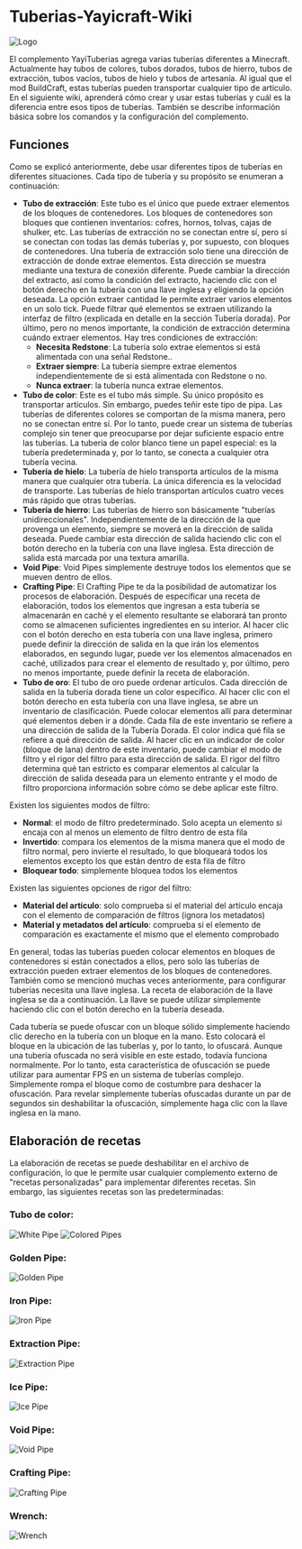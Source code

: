 # Tuberias-Yayicraft-Wiki
![Logo](https://raw.githubusercontent.com/RoboTricker/Transport-Pipes/master/src/main/resources/wiki/logo.png)

El complemento YayiTuberias agrega varias tuberías diferentes a Minecraft. Actualmente hay tubos de colores, tubos dorados, tubos de hierro, tubos de extracción, tubos vacíos, tubos de hielo y tubos de artesanía. Al igual que el mod BuildCraft, estas tuberías pueden transportar cualquier tipo de artículo. En el siguiente wiki, aprenderá cómo crear y usar estas tuberías y cuál es la diferencia entre esos tipos de tuberías. También se describe información básica sobre los comandos y la configuración del complemento.


## Funciones
Como se explicó anteriormente, debe usar diferentes tipos de tuberías en diferentes situaciones. Cada tipo de tubería y su propósito se enumeran a continuación:
* **Tubo de extracción**: Este tubo es el único que puede extraer elementos de los bloques de contenedores. Los bloques de contenedores son bloques que contienen inventarios: cofres, hornos, tolvas, cajas de shulker, etc. Las tuberías de extracción no se conectan entre sí, pero sí se conectan con todas las demás tuberías y, por supuesto, con bloques de contenedores. Una tubería de extracción solo tiene una dirección de extracción de donde extrae elementos. Esta dirección se muestra mediante una textura de conexión diferente. Puede cambiar la dirección del extracto, así como la condición del extracto, haciendo clic con el botón derecho en la tubería con una llave inglesa y eligiendo la opción deseada. La opción extraer cantidad le permite extraer varios elementos en un solo tick. Puede filtrar qué elementos se extraen utilizando la interfaz de filtro (explicada en detalle en la sección Tubería dorada). Por último, pero no menos importante, la condición de extracción determina cuándo extraer elementos. Hay tres condiciones de extracción:
    * **Necesita Redstone**: La tubería solo extrae elementos si está alimentada con una señal Redstone..
    * **Extraer siempre**: La tubería siempre extrae elementos independientemente de si está alimentada con Redstone o no.
    * **Nunca extraer**: la tubería nunca extrae elementos.
* **Tubo de color**:  Este es el tubo más simple. Su único propósito es transportar artículos. Sin embargo, puedes teñir este tipo de pipa. Las tuberías de diferentes colores se comportan de la misma manera, pero no se conectan entre sí. Por lo tanto, puede crear un sistema de tuberías complejo sin tener que preocuparse por dejar suficiente espacio entre las tuberías. La tubería de color blanco tiene un papel especial: es la tubería predeterminada y, por lo tanto, se conecta a cualquier otra tubería vecina.
* **Tubería de hielo**: La tubería de hielo transporta artículos de la misma manera que cualquier otra tubería. La única diferencia es la velocidad de transporte. Las tuberías de hielo transportan artículos cuatro veces más rápido que otras tuberías.
* **Tubería de hierro**: Las tuberías de hierro son básicamente "tuberías unidireccionales". Independientemente de la dirección de la que provenga un elemento, siempre se moverá en la dirección de salida deseada. Puede cambiar esta dirección de salida haciendo clic con el botón derecho en la tubería con una llave inglesa. Esta dirección de salida está marcada por una textura amarilla.
* **Void Pipe**: Void Pipes simplemente destruye todos los elementos que se mueven dentro de ellos.
* **Crafting Pipe**: El Crafting Pipe te da la posibilidad de automatizar los procesos de elaboración. Después de especificar una receta de elaboración, todos los elementos que ingresan a esta tubería se almacenarán en caché y el elemento resultante se elaborará tan pronto como se almacenen suficientes ingredientes en su interior. Al hacer clic con el botón derecho en esta tubería con una llave inglesa, primero puede definir la dirección de salida en la que irán los elementos elaborados, en segundo lugar, puede ver los elementos almacenados en caché, utilizados para crear el elemento de resultado y, por último, pero no menos importante, puede definir la receta de elaboración.
* **Tubo de oro**:  El tubo de oro puede ordenar artículos. Cada dirección de salida en la tubería dorada tiene un color específico. Al hacer clic con el botón derecho en esta tubería con una llave inglesa, se abre un inventario de clasificación. Puede colocar elementos allí para determinar qué elementos deben ir a dónde. Cada fila de este inventario se refiere a una dirección de salida de la Tubería Dorada. El color indica qué fila se refiere a qué dirección de salida. Al hacer clic en un indicador de color (bloque de lana) dentro de este inventario, puede cambiar el modo de filtro y el rigor del filtro para esta dirección de salida. El rigor del filtro determina qué tan estricto es comparar elementos al calcular la dirección de salida deseada para un elemento entrante y el modo de filtro proporciona información sobre cómo se debe aplicar este filtro.

Existen los siguientes modos de filtro:
  * **Normal**: el modo de filtro predeterminado. Solo acepta un elemento si encaja con al menos un elemento de filtro dentro de esta fila
  * **Invertido**: compara los elementos de la misma manera que el modo de filtro normal, pero invierte el resultado, lo que bloqueará todos los elementos excepto los que están dentro de esta fila de filtro
  * **Bloquear todo**: simplemente bloquea todos los elementos

Existen las siguientes opciones de rigor del filtro:
  * **Material del artículo**: solo comprueba si el material del artículo encaja con el elemento de comparación de filtros (ignora los metadatos)
  * **Material y metadatos del artículo**: comprueba si el elemento de comparación es exactamente el mismo que el elemento comprobado

En general, todas las tuberías pueden colocar elementos en bloques de contenedores si están conectados a ellos, pero solo las tuberías de extracción pueden extraer elementos de los bloques de contenedores. También como se mencionó muchas veces anteriormente, para configurar tuberías necesita una llave inglesa. La receta de elaboración de la llave inglesa se da a continuación. La llave se puede utilizar simplemente haciendo clic con el botón derecho en la tubería deseada.

Cada tubería se puede ofuscar con un bloque sólido simplemente haciendo clic derecho en la tubería con un bloque en la mano. Esto colocará el bloque en la ubicación de las tuberías y, por lo tanto, lo ofuscará. Aunque una tubería ofuscada no será visible en este estado, todavía funciona normalmente. Por lo tanto, esta característica de ofuscación se puede utilizar para aumentar FPS en un sistema de tuberías complejo. Simplemente rompa el bloque como de costumbre para deshacer la ofuscación. Para revelar simplemente tuberías ofuscadas durante un par de segundos sin deshabilitar la ofuscación, simplemente haga clic con la llave inglesa en la mano.

## Elaboración de recetas
La elaboración de recetas se puede deshabilitar en el archivo de configuración, lo que le permite usar cualquier complemento externo de "recetas personalizadas" para implementar diferentes recetas. Sin embargo, las siguientes recetas son las predeterminadas:

### Tubo de color:
![White Pipe](https://raw.githubusercontent.com/RoboTricker/Transport-Pipes/master/src/main/resources/wiki/recipes/white.png)
![Colored Pipes](https://raw.githubusercontent.com/RoboTricker/Transport-Pipes/master/src/main/resources/wiki/recipes/colors.gif)

### Golden Pipe:
![Golden Pipe](https://raw.githubusercontent.com/RoboTricker/Transport-Pipes/master/src/main/resources/wiki/recipes/gold.png)

### Iron Pipe:
![Iron Pipe](https://raw.githubusercontent.com/RoboTricker/Transport-Pipes/master/src/main/resources/wiki/recipes/iron.png)

### Extraction Pipe:
![Extraction Pipe](https://raw.githubusercontent.com/RoboTricker/Transport-Pipes/master/src/main/resources/wiki/recipes/extraction.png)

### Ice Pipe:
![Ice Pipe](https://raw.githubusercontent.com/RoboTricker/Transport-Pipes/master/src/main/resources/wiki/recipes/ice.png)

### Void Pipe:
![Void Pipe](https://raw.githubusercontent.com/RoboTricker/Transport-Pipes/master/src/main/resources/wiki/recipes/void.png)

### Crafting Pipe:
![Crafting Pipe](https://raw.githubusercontent.com/RoboTricker/Transport-Pipes/master/src/main/resources/wiki/recipes/crafting.png)

### Wrench:
![Wrench](https://raw.githubusercontent.com/RoboTricker/Transport-Pipes/master/src/main/resources/wiki/recipes/wrench.png)
